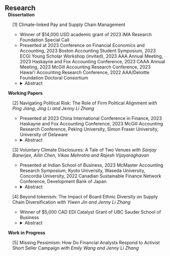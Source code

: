  
<h2 id="research" style="margin: 2px 0px 0px;"> <br> 
<br> Research</h2>
 <h4 style="margin:0 10px 0;"  >Dissertation</h4>

<div>
  <ul>  <div class="title"> [1] Climate-linked Pay and Supply Chain Management  </div>
  <ul>
     <li>   Winner of $14,000 USD academic grant of 2023 IMA Research Foundation Special Call <br></li>
     <li>   Presented at 2023 Conference on Financial Economics and Accounting, 2023 Boston Accounting Student Symposium, 2023 ECGI Young Scholar Workshop (invited), 2023 AAA Annual Meeting, 2023 Haskayne and Fox Accounting Conference, 2023 CAAA Annual Meeting, 2023 McGill Accounting Research Conference, 2023 Hawai'i Accounting Research Conference, 2022 AAA/Deloitte Foundation Doctoral Consortium</li>
   <li>   <details>
  <summary>Abstract</summary>
This study documents a positive and significant association between a firm’s use of climate-linked metrics in executive pay and its outsourced emissions to the supply chain. Using a sample of 870 listed U.S. firms, I find that firms with better internal corporate governance, better financial performance, and lower growth opportunities are more likely to use climate-linked pay. Such pay schemes are followed by an increase in upstream suppliers’ emissions, and a decrease in firms’ direct emissions. This effect is more pronounced among firms with greater climate pressure, greater bargaining power over suppliers, and lower external monitoring. To explore potential mechanisms, I show that firms with climate-linked pay facilitate emissions outsourcing by initiating (terminating) fewer (more) contracts with suppliers from regions with higher emissions costs. Overall, my findings highlight the potential impact of climate-linked metrics in executive compensation on the supply chain.

</details></li>
  </ul>
 </ul>
</div>

<h4 style="margin:0 10px 0;" >Working Papers</h4>
 
<div>
  <ul>   <div class="title"> [2] Navigating Political Risk: The Role of Firm Political Alignment <em> with Ping Jiang, Jing Li and Jenny Li Zhang </em> </div>
 <ul>
     <li>  Presented at 2023 China International Conference in Finance, 2023 Haskayne and Fox Accounting Conference, 2023 McGill Accounting Research Conference, Peking University, Simon Fraser University, University of Delaware</li>
  <li><details>
  <summary>Abstract</summary>
We examine the determinants and consequences of an important but understudied strategy in managing political risks—firm political alignment (FPA). Using a GPT large language model, we measure FPA as the extent to which firms align their actions with government agendas as presented in annual reports. We argue that FPA increases firm legitimacy in the eyes of the government, thus mitigating political risks. We leverage two political events in China to test our hypotheses. First, as the anti-corruption campaign that started in 2012 and spread across different provinces over time serves as a staggered shock that reduces the effectiveness of political ties, we find that firms respond by increasing their FPA. Second, we find that the announcement of the common prosperity policy in August 2021 sharply increases policy uncertainty for non-SOEs. However, the extent of FPA largely mitigates the negative market reaction. Overall, our evidence suggests that firms resort to FPA as a means of mitigating political risk when the efficacy of political ties is weakened, and FPA is an effective corporate strategy for buffering against political risk.  

</details></li>
  </ul>
   </ul>
</div>


<div>
   <ul>  <div class="title"> [3] Voluntary Climate Disclosures: A Tale of Two Venues <em> with Sanjay Banerjee, Ailin Chen, Vikas
Mehrotra and Rajesh Vijayaraghavan </em> </div>
 <ul>
     <li>  Presented at Indian School of Business, 2023 McMaster Accounting Research Symposium, Kyoto University, Waseda University, Concordia University, 2022 Canadian Sustainable Finance Network Conference, Development Bank of Japan</li>
    <li><details>
  <summary>Abstract</summary>
We examine the determinants and consequences of firms’ choice between two venues for voluntary climate disclosure—corporate social responsibility (CSR) reports and the Carbon Disclosure Project (CDP). We find that a firm’s prior CSR disclosure is positively associated with its CDP disclosure, but not vice versa. Firms with prior CSR disclosure are less likely to disclose via the CDP when they have more climate-related shareholder resolutions, greater carbon impact, and tighter financial constraints. Following the CDP disclosure initiation, firms experience higher liquidity, ESG ratings, analyst coverage, and lower emissions–although these findings apply only to firms without prior CSR disclosure. Overall, our results point to a hitherto overlooked strategic angle in the choice of voluntary climate disclosure by firms. 
</details></li>
  </ul>
    </ul>
</div>
 
 
<div>
   <ul>  <div class="title"> [4] Beyond tokenism: The Impact of Board Ethnic Diversity on Supply Chain Diversification <em> with Yiwen Jin and Jenny Li Zhang </em> </div>
 <ul>
     <li>  Winner of $5,000 CAD EDI Catalyst Grant of UBC Sauder School of Business</li>
  <li><details>
  <summary>Abstract</summary>
We examine whether and how board ethnic diversity shapes the supply chain structure of firms. Leveraging a California bill as an exogenous shock, we show that greater board ethnic diversity leads to a more diversified supply chain. Such diversification is primarily driven by greater information accessibility to upstream suppliers and heightened risk aversion. We find that firms with ethnically diverse boards seek suppliers from similar cultural origins and achieve more efficient inventory performance. Additionally, the associations between board ethnic diversity and supply chain diversification are more pronounced in firms with inferior supplier information and elevated supply chain risks.
   
</details></li>

  </ul>
    </ul>
</div>

  


<h4 style="margin:0 10px 0;" >Work in Progress</h4>
 
<div>
  <ul>   <div class="title"> [5] Missing Pessimism: How Do Financial Analysts Respond to Activist Short Seller Campaign <em> with Emily Wang and Jenny Li Zhang </em> </div>
   </ul>
</div>

